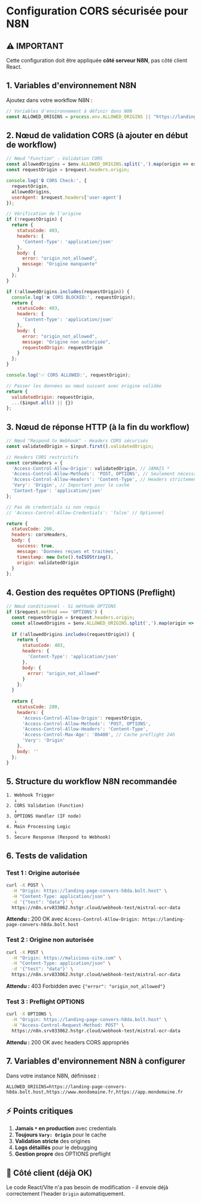 # Configuration CORS sécurisée pour N8N

## ⚠️ IMPORTANT
Cette configuration doit être appliquée **côté serveur N8N**, pas côté client React.

## 1. Variables d'environnement N8N

Ajoutez dans votre workflow N8N :

```javascript
// Variables d'environnement à définir dans N8N
const ALLOWED_ORIGINS = process.env.ALLOWED_ORIGINS || "https://landing-page-convers-h8da.bolt.host,https://www.mondomaine.fr,https://app.mondomaine.fr";
```

## 2. Nœud de validation CORS (à ajouter en début de workflow)

```javascript
// Nœud "Function" - Validation CORS
const allowedOrigins = $env.ALLOWED_ORIGINS.split(',').map(origin => origin.trim());
const requestOrigin = $request.headers.origin;

console.log('🔒 CORS Check:', {
  requestOrigin,
  allowedOrigins,
  userAgent: $request.headers['user-agent']
});

// Vérification de l'origine
if (!requestOrigin) {
  return {
    statusCode: 403,
    headers: {
      'Content-Type': 'application/json'
    },
    body: {
      error: "origin_not_allowed",
      message: "Origine manquante"
    }
  };
}

if (!allowedOrigins.includes(requestOrigin)) {
  console.log('❌ CORS BLOCKED:', requestOrigin);
  return {
    statusCode: 403,
    headers: {
      'Content-Type': 'application/json'
    },
    body: {
      error: "origin_not_allowed",
      message: "Origine non autorisée",
      requestedOrigin: requestOrigin
    }
  };
}

console.log('✅ CORS ALLOWED:', requestOrigin);

// Passer les données au nœud suivant avec origine validée
return {
  validatedOrigin: requestOrigin,
  ...($input.all() || {})
};
```

## 3. Nœud de réponse HTTP (à la fin du workflow)

```javascript
// Nœud "Respond to Webhook" - Headers CORS sécurisés
const validatedOrigin = $input.first().validatedOrigin;

// Headers CORS restrictifs
const corsHeaders = {
  'Access-Control-Allow-Origin': validatedOrigin, // JAMAIS *
  'Access-Control-Allow-Methods': 'POST, OPTIONS', // Seulement nécessaires
  'Access-Control-Allow-Headers': 'Content-Type', // Headers strictement nécessaires
  'Vary': 'Origin', // Important pour le cache
  'Content-Type': 'application/json'
};

// Pas de credentials si non requis
// 'Access-Control-Allow-Credentials': 'false' // Optionnel

return {
  statusCode: 200,
  headers: corsHeaders,
  body: {
    success: true,
    message: 'Données reçues et traitées',
    timestamp: new Date().toISOString(),
    origin: validatedOrigin
  }
};
```

## 4. Gestion des requêtes OPTIONS (Preflight)

```javascript
// Nœud conditionnel - Si méthode OPTIONS
if ($request.method === 'OPTIONS') {
  const requestOrigin = $request.headers.origin;
  const allowedOrigins = $env.ALLOWED_ORIGINS.split(',').map(origin => origin.trim());
  
  if (!allowedOrigins.includes(requestOrigin)) {
    return {
      statusCode: 403,
      headers: {
        'Content-Type': 'application/json'
      },
      body: {
        error: "origin_not_allowed"
      }
    };
  }
  
  return {
    statusCode: 200,
    headers: {
      'Access-Control-Allow-Origin': requestOrigin,
      'Access-Control-Allow-Methods': 'POST, OPTIONS',
      'Access-Control-Allow-Headers': 'Content-Type',
      'Access-Control-Max-Age': '86400', // Cache preflight 24h
      'Vary': 'Origin'
    },
    body: ''
  };
}
```

## 5. Structure du workflow N8N recommandée

```
1. Webhook Trigger
   ↓
2. CORS Validation (Function)
   ↓
3. OPTIONS Handler (IF node)
   ↓
4. Main Processing Logic
   ↓
5. Secure Response (Respond to Webhook)
```

## 6. Tests de validation

### Test 1 : Origine autorisée
```bash
curl -X POST \
  -H "Origin: https://landing-page-convers-h8da.bolt.host" \
  -H "Content-Type: application/json" \
  -d '{"test": "data"}' \
  https://n8n.srv833062.hstgr.cloud/webhook-test/mistral-ocr-data
```
**Attendu :** 200 OK avec `Access-Control-Allow-Origin: https://landing-page-convers-h8da.bolt.host`

### Test 2 : Origine non autorisée
```bash
curl -X POST \
  -H "Origin: https://malicious-site.com" \
  -H "Content-Type: application/json" \
  -d '{"test": "data"}' \
  https://n8n.srv833062.hstgr.cloud/webhook-test/mistral-ocr-data
```
**Attendu :** 403 Forbidden avec `{"error": "origin_not_allowed"}`

### Test 3 : Preflight OPTIONS
```bash
curl -X OPTIONS \
  -H "Origin: https://landing-page-convers-h8da.bolt.host" \
  -H "Access-Control-Request-Method: POST" \
  https://n8n.srv833062.hstgr.cloud/webhook-test/mistral-ocr-data
```
**Attendu :** 200 OK avec headers CORS appropriés

## 7. Variables d'environnement N8N à configurer

Dans votre instance N8N, définissez :
```
ALLOWED_ORIGINS=https://landing-page-convers-h8da.bolt.host,https://www.mondomaine.fr,https://app.mondomaine.fr
```

## ⚡ Points critiques

1. **Jamais `*` en production** avec credentials
2. **Toujours `Vary: Origin`** pour le cache
3. **Validation stricte** des origines
4. **Logs détaillés** pour le debugging
5. **Gestion propre** des OPTIONS preflight

## 🔧 Côté client (déjà OK)

Le code React/Vite n'a pas besoin de modification - il envoie déjà correctement l'header `Origin` automatiquement.